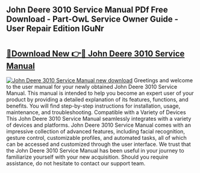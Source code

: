 ## John Deere 3010 Service Manual PDf Free Download - Part-OwL Service Owner Guide - User Repair Edition IGuNr

# <h2><a href="http://bc95209.oget.top/?id=John+Deere+3010+Service+Manual">🔗Download New 👉🔴 John Deere 3010 Service Manual</a></h2>

[![John Deere 3010 Service Manual new download](https://i.imgur.com/5g1atiW.png)](http://bc95209.oget.top/?id=John+Deere+3010+Service+Manual)
Greetings and welcome to the user manual for your newly obtained John Deere 3010 Service Manual. This manual is intended to help you become an expert user of your product by providing a detailed explanation of its features, functions, and benefits. You will find step-by-step instructions for installation, usage, maintenance, and troubleshooting. Compatible with a Variety of Devices This John Deere 3010 Service Manual seamlessly integrates with a variety of devices and platforms. John Deere 3010 Service Manual comes with an impressive collection of advanced features, including facial recognition, gesture control, customizable profiles, and automated tasks, all of which can be accessed and customized through the user interface. We trust that the John Deere 3010 Service Manual has been useful in your journey to familiarize yourself with your new acquisition. Should you require assistance, do not hesitate to contact our support team.
